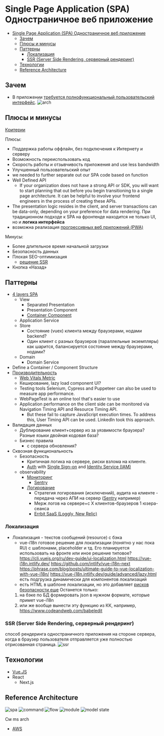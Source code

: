 # Single Page Application (SPA) Одностраничное веб приложение

- [Single Page Application (SPA) Одностраничное веб приложение](#single-page-application-spa-одностраничное-веб-приложение)
	- [Зачем](#зачем)
	- [Плюсы и минусы](#плюсы-и-минусы)
	- [Паттерны](#паттерны)
		- [Локализация](#локализация)
		- [SSR (Server Side Rendering, серверный рендеринг)](#ssr-server-side-rendering-серверный-рендеринг)
	- [Технологии](#технологии)
	- [Reference Architecture](#reference-architecture)

## Зачем

- В приложении [требуется полнофункциональный пользовательский интерфейс](https://learn.microsoft.com/ru-ru/dotnet/architecture/modern-web-apps-azure/choose-between-traditional-web-and-single-page-apps).
![arch](https://learn.microsoft.com/ru-ru/azure/architecture/reference-architectures/serverless/_images/serverless-web-app.png)

## Плюсы и минусы

[Критерии](../arch.criteria.md)

Плюсы:

- Поддержка работы оффлайн, без подключения к Интернету и серверу
- Возможность переиспользовать код
- Скорость работы и отзывчивость приложения and use less bandwidth
- Улучшенный пользовательский опыт
- we needed to further separate out our SPA code based on function
- Well Defined API
	- If your organization does not have a strong API or SDK, you will want to start planning that out before you begin transitioning to a single page architecture. It can be helpful to involve your frontend engineers in the process of creating these APIs.
- The presentation logic resides in the client, and server transactions can be data-only, depending on your preference for data rendering. При традиционном подходе к SPA на фронтенде находится не только UI, но и __логика интерфейса__
- возможна реализация [прогрессивных веб приложений (PWA)](pwa.md)

Минусы:

- Более длительное время начальной загрузки
- Безопасность данных
- Плохая SEO-оптимизация
  - [решение SSR](https://www.purrweb.com/ru/blog/odnostranichnye-prilozheniya-polnyj-gid-po-razrabotke/)
- Кнопка «Назад»

## Паттерны

- [4 layers SPA](https://medium.com/hackernoon/architecting-single-page-applications-b842ea633c2e)
  - View
    - Separated Presentation
    - Presentation Component
    - [Container Component](https://medium.com/@dan_abramov/smart-and-dumb-components-7ca2f9a7c7d0)
  - Application Service
  - Store
    - Состояние (vuex) клиента между браузерами, нодами backend?
    - Один клиент с разных браузеров (параллельные экземпляры) как шарится, балансируется состояние между браузерами, нодами?
  - Domain
    - Domain Service
- Define a Container / Component Structure
- [Производительность](../pattern/pattern.perf.md)
  - [Web Vitals Metric](../ability/performance.md)
  - Кеширование, lazy load component UI?
  - Testing tools Selenium, Cypress and Puppeteer can also be used to measure app performance.
  - WebPageTest is an online tool that's easier to use
  - Application performance on the client side can be monitored via Navigation Timing API and Resource Timing API.
    - But these fail to capture JavaScript execution times. To address this, User Timing API can be used. LinkedIn took this approach.
- Валидация данных
  - Дублирование клиент+сервер из за уязвимости браузера? Разные языки двойная кодовая база?
  - Бизнес правила
    - с сервера обновления?
- Сквозная функциональность
  - Безопасность
	- Критичная логика на сервере, риски взлома на клиенте.
	- [Auth](https://docs.microsoft.com/en-us/azure/active-directory/develop/scenario-spa-overview) with [Single Sign-on](../sso.md) and [Identity Service (IAM)](../system.class/iam.md)
  - observability
    - [Мониторинг](../../technology/observability/monitoring.md)
    	- [Sentry](../../technology/observability/sentry.md)
    - [Логирование](../../technology/observability/logging.md)
    	- Стратегия логирования (исключений), аудита на клиенте - передача через АПИ на сервер ([Sentry](../../technology/observability/sentry.md) например)
    	- Мерж логов на сервере+с Х клиентов-браузеров 1 юзера-сеанса
    	- [Errbit SaaS (Loggly, New Relic)](https://www.sitepoint.com/logging-errors-client-side-apps/)

### Локализация

- Локализация - текстов сообщений (resource) с бэка
	- vue-i18n готовое решение для локализации (понятно у нас пока RU) с шаблонами, placeholder и тд. Его планируется использовать на фронте или иное решение типовое?
	https://cli.vuejs.org/ru/dev-guide/ui-localization.html
	https://vue-i18n.intlify.dev/
	https://github.com/intlify/vue-i18n-next
	https://phrase.com/blog/posts/ultimate-guide-to-vue-localization-with-vue-i18n/
	https://vue-i18n.intlify.dev/guide/advanced/lazy.html есть подгрузка динамически для компонентов локализаций
	- есть HTML в шаблоне локализации, но это добавляет [рисков безопасности еще](https://vue-i18n.intlify.dev/guide/essentials/syntax.html#html-message)
	Останется только:
	1. на бэке по БД формировать json в нужном формате, которые примет vue-i18n 
	2. или же вообще вынести эту функцию из КК, например, https://www.codeandweb.com/babeledit

### SSR (Server Side Rendering, серверный рендеринг)

способ рендеринга одностраничного приложения на стороне сервера, когда в браузер пользователя отправляется уже полностью отрисованная страница.
![ssr](../../img/technology/ssr.png)

## Технологии

- [Vue.JS](../../technology/framework/vuejs.md)
- React
	- Next.js

## Reference Architecture

![spa](../../img/arch/spa/spa.jpg)
![command](../../img/arch/spa/command.jpg)
![flow](../../img/arch/spa/flow.jpg)
![module](../../img/arch/spa/module.jpg)
![model state](../../img/arch/spa/spa.state.jpg)

См ms arch

- [AWS](https://docs.aws.amazon.com/whitepapers/latest/serverless-multi-tier-architectures-api-gateway-lambda/single-page-application.HTML)
